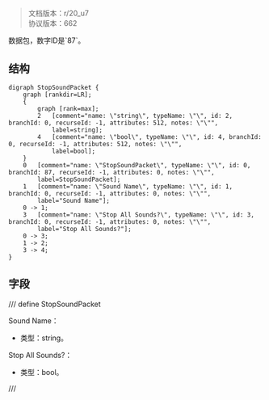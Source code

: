 # <!-- md:samp StopSoundPacket -->

> 文档版本：r/20_u7<br/>协议版本：662

<!-- md:samp StopSoundPacket -->数据包，数字ID是`87`。

## 结构

```viz
digraph StopSoundPacket {
	graph [rankdir=LR];
	{
		graph [rank=max];
		2	[comment="name: \"string\", typeName: \"\", id: 2, branchId: 0, recurseId: -1, attributes: 512, notes: \"\"",
			label=string];
		4	[comment="name: \"bool\", typeName: \"\", id: 4, branchId: 0, recurseId: -1, attributes: 512, notes: \"\"",
			label=bool];
	}
	0	[comment="name: \"StopSoundPacket\", typeName: \"\", id: 0, branchId: 87, recurseId: -1, attributes: 0, notes: \"\"",
		label=StopSoundPacket];
	1	[comment="name: \"Sound Name\", typeName: \"\", id: 1, branchId: 0, recurseId: -1, attributes: 0, notes: \"\"",
		label="Sound Name"];
	0 -> 1;
	3	[comment="name: \"Stop All Sounds?\", typeName: \"\", id: 3, branchId: 0, recurseId: -1, attributes: 0, notes: \"\"",
		label="Stop All Sounds?"];
	0 -> 3;
	1 -> 2;
	3 -> 4;
}

```

## 字段

/// define
StopSoundPacket

Sound Name：<!-- md:samp string -->

- 类型：string。

Stop All Sounds?：<!-- md:samp bool -->

- 类型：bool。


///
